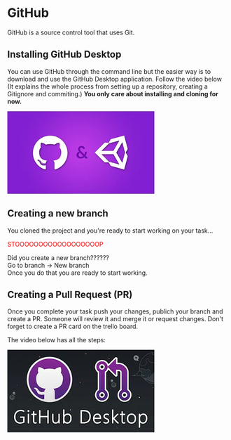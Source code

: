 # GitHub

GitHub is a source control tool that uses Git.

## Installing GitHub Desktop

You can use GitHub through the command line but the easier way is to download and use the GitHub Desktop application.
Follow the video below (It explains the whole process from  setting up a repository, creating a Gitignore and commiting.)
**You only care about installing and cloning for now.**

[![How to use GitHub with Unity](../images/brackeysGithub.jpg)](https://www.youtube.com/watch?v=qpXxcvS-g3g&ab_channel=Brackeys "How to use GitHub with Unity")

## Creating a new branch

You cloned the project and you're ready to start working on your task...

<span style="color:red"> STOOOOOOOOOOOOOOOOOOP

Did you create a new branch??????		
Go to branch -> New branch   
Once you do that you are ready to start working.	

## Creating a Pull Request (PR)

Once you complete your task push your changes, publich your branch and create a PR. Someone will review it and merge it or request changes.
Don't forget to create a PR card on the trello board.

The video below has all the steps:

[![Your First Pull Request with GitHub Desktop](../images/GithubDesktop.jpg)](https://www.youtube.com/watch?v=8x6V5IOuXog&ab_channel=DevLeonardo "Your First Pull Request with GitHub Desktop")

